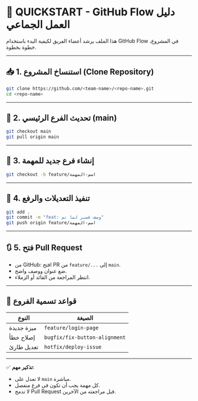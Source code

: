 
# 🚀 QUICKSTART - GitHub Flow دليل العمل الجماعي

هذا الملف يرشد أعضاء الفريق لكيفية البدء باستخدام GitHub Flow في المشروع، خطوة بخطوة.

---

## 📥 1. استنساخ المشروع (Clone Repository)

```bash
git clone https://github.com/<team-name>/<repo-name>.git
cd <repo-name>
```

---

## 🔄 2. تحديث الفرع الرئيسي (main)

```bash
git checkout main
git pull origin main
```

---

## 🌿 3. إنشاء فرع جديد للمهمة

```bash
git checkout -b feature/اسم-المهمة
```

---

## 🧠 4. تنفيذ التعديلات والرفع

```bash
git add .
git commit -m "feat: وصف قصير لما تم"
git push origin feature/اسم-المهمة
```

---

## 🔃 5. فتح Pull Request

- من GitHub: افتح PR من `feature/...` إلى `main`.
- ضع عنوان ووصف واضح.
- انتظر المراجعة من القائد أو الزملاء.

---

## 🌱 قواعد تسمية الفروع

| النوع       | الصيغة                        |
|------------|-------------------------------|
| ميزة جديدة | `feature/login-page`          |
| إصلاح خطأ  | `bugfix/fix-button-alignment` |
| تعديل طارئ | `hotfix/deploy-issue`         |

---

✅ **تذكير مهم**:
- لا تعدل على `main` مباشرة.
- كل مهمة يجب أن تكون في فرع منفصل.
- لا تدمج Pull Request قبل مراجعته من الآخرين.

